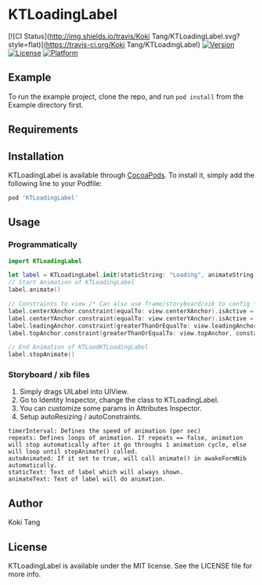 # KTLoadingLabel

[![CI Status](http://img.shields.io/travis/Koki Tang/KTLoadingLabel.svg?style=flat)](https://travis-ci.org/Koki Tang/KTLoadingLabel)
[![Version](https://img.shields.io/cocoapods/v/KTLoadingLabel.svg?style=flat)](http://cocoapods.org/pods/KTLoadingLabel)
[![License](https://img.shields.io/cocoapods/l/KTLoadingLabel.svg?style=flat)](http://cocoapods.org/pods/KTLoadingLabel)
[![Platform](https://img.shields.io/cocoapods/p/KTLoadingLabel.svg?style=flat)](http://cocoapods.org/pods/KTLoadingLabel)

## Example

To run the example project, clone the repo, and run `pod install` from the Example directory first.

## Requirements

## Installation

KTLoadingLabel is available through [CocoaPods](http://cocoapods.org). To install
it, simply add the following line to your Podfile:

```ruby
pod 'KTLoadingLabel'
```

## Usage

### Programmatically
```Swift
import KTLoadingLabel

let label = KTLoadingLabel.init(staticString: "Loading", animateString: "...")
// Start Animation of KTLoadingLabel
label.animate()

// Constraints to view /* Can also use frame/storyboard/xib to config */
label.centerXAnchor.constraint(equalTo: view.centerXAnchor).isActive = true
label.centerYAnchor.constraint(equalTo: view.centerYAnchor).isActive = true
label.leadingAnchor.constraint(greaterThanOrEqualTo: view.leadingAnchor, constant: 16).isActive = true
label.topAnchor.constraint(greaterThanOrEqualTo: view.topAnchor, constant: 8).isActive = true

// End Animation of KTLoadKTLoadingLabel
label.stopAnimate()
```
### Storyboard / xib files

1. Simply drags UILabel into UIView.
2. Go to Identity Inspector, change the class to KTLoadingLabel.
3. You can customize some params in Attributes Inspector.
4. Setup autoResizing / autoConstraints.

```
timerInterval: Defines the speed of animation (per sec)
repeats: Defines loops of animation. If repeats == false, animation will stop automatically after it go throughs 1 animation cycle, else will loop until stopAnimate() called.
autoAnimated: If it set to true, will call animate() in awakeFormNib automatically.
staticText: Text of label which will always shown.
animateText: Text of label will do animation.

```

## Author

Koki Tang

## License

KTLoadingLabel is available under the MIT license. See the LICENSE file for more info.
